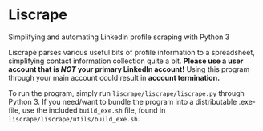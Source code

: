 # Liscrape
Simplifying and automating Linkedin profile scraping with Python 3

Liscrape parses various useful bits of profile information to a spreadsheet, simplifying contact information collection quite a bit. **Please use a user account that is _NOT_ your primary LinkedIn account!** Using this program through your main account could result in **account termination.**

To run the program, simply run `liscrape/liscrape/liscrape.py` through Python 3. If you need/want to bundle the program into a distributable .exe-file, use the included `build_exe.sh` file, found in `liscrape/liscrape/utils/build_exe.sh`. 
